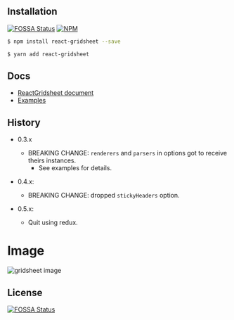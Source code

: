 ## Installation

[![FOSSA Status](https://app.fossa.com/api/projects/git%2Bgithub.com%2Fwalkframe%2Freact-gridsheet.svg?type=shield)](https://app.fossa.com/projects/git%2Bgithub.com%2Fwalkframe%2Freact-gridsheet?ref=badge_shield)
[![NPM](https://nodei.co/npm/react-gridsheet.png?mini=true)](https://www.npmjs.com/package/react-gridsheet)


```sh
$ npm install react-gridsheet --save
```

```sh
$ yarn add react-gridsheet
```
## Docs

- [ReactGridsheet document](https://docs.walkframe.com/products/react-gridsheet/)
- [Examples](https://docs.walkframe.com/products/react-gridsheet/examples/)

## History

- 0.3.x
  - BREAKING CHANGE: `renderers` and `parsers` in options got to receive theirs instances.
    - See examples for details.

- 0.4.x:
  - BREAKING CHANGE: dropped `stickyHeaders` option.

- 0.5.x:
  - Quit using redux.



# Image
<img src="https://github.com/walkframe/react-gridsheet/raw/master/gridsheet.png" alt="gridsheet image" />

## License
[![FOSSA Status](https://app.fossa.com/api/projects/git%2Bgithub.com%2Fwalkframe%2Freact-gridsheet.svg?type=large)](https://app.fossa.com/projects/git%2Bgithub.com%2Fwalkframe%2Freact-gridsheet?ref=badge_large)

